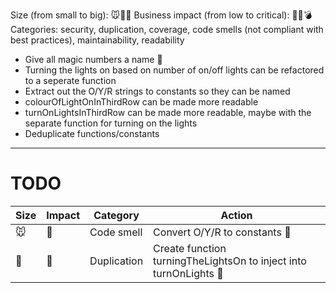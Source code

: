 Size (from small to big): 🐭🐶🐘
Business impact (from low to critical): 🤔🧨💣
Categories: security, duplication, coverage, code smells (not compliant with best practices), maintainability, readability

- Give all magic numbers a name 🎉
- Turning the lights on based on number of on/off lights can be refactored to a seperate function
- Extract out the O/Y/R strings to constants so they can be named
- colourOfLightOnInThirdRow can be made more readable
- turnOnLightsInThirdRow can be made more readable, maybe with the separate function for turning on the lights
- Deduplicate functions/constants



---


# TODO

| Size | Impact | Category     | Action
|------|--------|--------------|--------
| 🐭   | 🧨     | Code smell   | Convert O/Y/R to constants 🎉
| 🐶   | 🧨     | Duplication  | Create function turningTheLightsOn to inject into turnOnLights 🎉